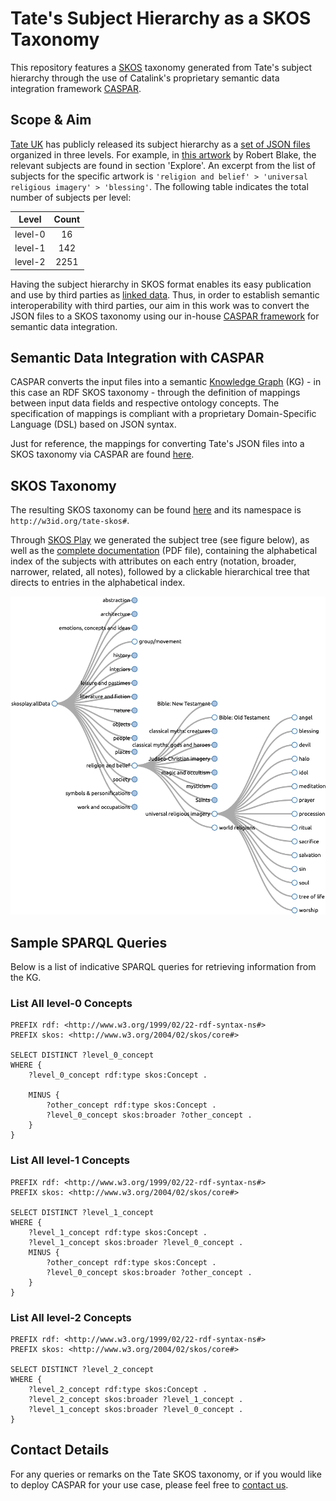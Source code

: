 # Tate's Subject Hierarchy as a SKOS Taxonomy
This repository features a [SKOS](https://www.w3.org/2004/02/skos/) taxonomy generated from Tate's subject hierarchy through the use of Catalink's proprietary semantic data integration framework [CASPAR](https://caspar.catalink.eu/). 


## Scope & Aim
[Tate UK](https://www.tate.org.uk/) has publicly released its subject hierarchy as a [set of JSON files](https://github.com/tategallery/collection/tree/master/processed/subjects) organized in three levels. For example, in [this artwork](http://www.tate.org.uk/art/artworks/blake-a-figure-bowing-before-a-seated-old-man-with-his-arm-outstretched-in-benediction-a00001) by Robert Blake, the relevant subjects are found in section 'Explore'. An excerpt from the list of subjects for the specific artwork is `'religion and belief' > 'universal religious imagery' > 'blessing'`. The following table indicates the total number of subjects per level:

|  Level  | Count |
|:-------:|:-----:|
| level-0 |   16  |
| level-1 |  142  |
| level-2 |  2251 |

Having the subject hierarchy in SKOS format enables its easy publication and use by third parties as [linked data](https://en.wikipedia.org/wiki/Linked_data). Thus, in order to establish semantic interoperability with third parties, our aim in this work was to convert the JSON files to a SKOS taxonomy using our in-house [CASPAR framework](https://caspar.catalink.eu/) for semantic data integration.


## Semantic Data Integration with CASPAR
CASPAR converts the input files into a semantic [Knowledge Graph](https://en.wikipedia.org/wiki/Knowledge_graph) (KG) - in this case an RDF SKOS taxonomy - through the definition of mappings between input data fields and respective ontology concepts. The specification of mappings is compliant with a proprietary Domain-Specific Language (DSL) based on JSON syntax.

Just for reference, the mappings for converting Tate's JSON files into a SKOS taxonomy via CASPAR are found [here](resources/mappings).


## SKOS Taxonomy
The resulting SKOS taxonomy can be found [here](tate-skos.ttl) and its namespace is `http://w3id.org/tate-skos#`. 

Through [SKOS Play](https://skos-play.sparna.fr/play/) we generated the subject tree (see figure below), as well as the [complete documentation](resources/documentation/tate-skos-documentation.pdf) (PDF file), containing the alphabetical index of the subjects with attributes on each entry (notation, broader, narrower, related, all notes), followed by a clickable hierarchical tree that directs to entries in the alphabetical index.

![tate-skos-play.png](resources/figures/tate-skos-play.png)


## Sample SPARQL Queries

Below is a list of indicative SPARQL queries for retrieving information from the KG.

### List All level-0 Concepts
```sparql
PREFIX rdf: <http://www.w3.org/1999/02/22-rdf-syntax-ns#>
PREFIX skos: <http://www.w3.org/2004/02/skos/core#>

SELECT DISTINCT ?level_0_concept
WHERE { 
	?level_0_concept rdf:type skos:Concept .
    
    MINUS {
        ?other_concept rdf:type skos:Concept .
        ?level_0_concept skos:broader ?other_concept .
    }
} 
```

### List All level-1 Concepts
```sparql
PREFIX rdf: <http://www.w3.org/1999/02/22-rdf-syntax-ns#>
PREFIX skos: <http://www.w3.org/2004/02/skos/core#>

SELECT DISTINCT ?level_1_concept
WHERE {
    ?level_1_concept rdf:type skos:Concept .    
    ?level_1_concept skos:broader ?level_0_concept .
    MINUS {
        ?other_concept rdf:type skos:Concept .
        ?level_0_concept skos:broader ?other_concept .
    }    
} 
```

### List All level-2 Concepts
```sparql
PREFIX rdf: <http://www.w3.org/1999/02/22-rdf-syntax-ns#>
PREFIX skos: <http://www.w3.org/2004/02/skos/core#>

SELECT DISTINCT ?level_2_concept
WHERE { 
	?level_2_concept rdf:type skos:Concept .
    ?level_2_concept skos:broader ?level_1_concept . 
    ?level_1_concept skos:broader ?level_0_concept .
} 
```


## Contact Details
For any queries or remarks on the Tate SKOS taxonomy, or if you would like to deploy CASPAR for your use case, please feel free to [contact us](mailto:caspar@catalink.eu?subject=Tate%20SKOS).